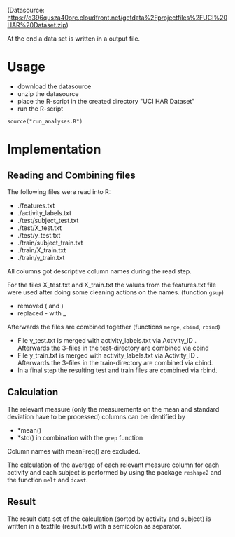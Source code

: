 (Datasource: https://d396qusza40orc.cloudfront.net/getdata%2Fprojectfiles%2FUCI%20HAR%20Dataset.zip)

At the end a data set is written in a output file.


Usage
=========================
- download the datasource
- unzip the datasource
- place the R-script in the created directory "UCI HAR Dataset"
- run the R-script
```
source("run_analyses.R")
```

Implementation
=========================
Reading and Combining files 
------
The following files were read into R:
- ./features.txt
- ./activity_labels.txt
- ./test/subject_test.txt
- ./test/X_test.txt
- ./test/y_test.txt
- ./train/subject_train.txt
- ./train/X_train.txt
- ./train/y_train.txt

All columns got descriptive column names during the read step.

For the files X_test.txt and X_train.txt the values from the features.txt file were used 
after doing some cleaning actions on the names. (function ```gsup```)
- removed ( and )
- replaced - with _
 
Afterwards the files are combined together (functions ```merge```, ```cbind```, ```rbind```)
- File y_test.txt is merged with activity_labels.txt via Activity_ID . Afterwards the 3-files in the test-directory are combined via cbind
- File y_train.txt is merged with activity_labels.txt via Activity_ID . Afterwards the 3-files in the train-directory are combined via cbind.
- In a final step the resulting test and train files are combined via rbind.

Calculation
-------
The relevant measure (only the measurements on the mean and standard deviation have to be processed) columns can be identified by 
- *mean()
- *std()
in combination with the ```grep``` function

Column names with meanFreq() are excluded.

The calculation of the average of each relevant measure column for each activity and each subject is performed by using the package ```reshape2``` and the function ```melt``` and ```dcast```.

Result
------
The result data set of the calculation (sorted by activity and subject) is written in a textfile (result.txt) with a semicolon as separator.
